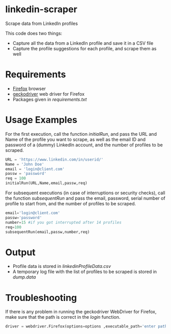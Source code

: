 # linkedin-scraper
Scrape data from LinkedIn profiles

This code does two things: 
- Capture all the data from a LinkedIn profile and save it in a CSV file
- Capture the profile suggestions for each profile, and scrape them as well

# Requirements
- [Firefox](https://www.mozilla.org/en-US/firefox/new/) browser
- [geckodriver](https://github.com/mozilla/geckodriver) web driver for Firefox
- Packages given in *requirements.txt*

# Usage Examples
For the first execution, call the function *initialRun*, and pass the URL and Name of the profile you want to scrape, as well as the email ID and password of a (dummy) LinkedIn account, and the number of profiles to be scraped.
```python
URL = 'https://www.linkedin.com/in/userid/'
Name = 'John Doe'
email = 'login@client.com'
passw = 'password'
req = 100
initialRun(URL,Name,email,passw,req)
```

For subsequent executions (in case of interruptions or security checks), call the function *subsequentRun* and pass the email, password, serial number of profile to start from, and the number of profiles to be scraped.
```python
email='login@client.com'
passw='password'
number=15 #if you got interrupted after 14 profiles
req=100
subsequentRun(email,passw,number,req)
```

# Output
- Profile data is stored in *linkedinProfileData.csv*
- A temporary log file with the list of profiles to be scraped is stored in *dump.data*

# Troubleshooting
If there is any problem in running the geckodriver WebDriver for Firefox, make sure that the path is correct in the *login* function.
```python
driver = webdriver.Firefox(options=options ,executable_path='enter path here')
```
